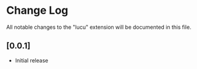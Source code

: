 # Change Log

All notable changes to the "lucu" extension will be documented in this file.

## [0.0.1]

- Initial release
